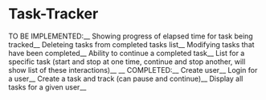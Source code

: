 # Task-Tracker

TO BE IMPLEMENTED:__
Showing progress of elapsed time for task being tracked__
Deleteing tasks from completed tasks list__
Modifying tasks that have been completed__
Ability to continue a completed task__
List for a specific task (start and stop at one time, continue and stop another, will show list of these interactions)__
__
COMPLETED:__
Create user__
Login for a user__
Create a task and track (can pause and continue)__
Display all tasks for a given user__
